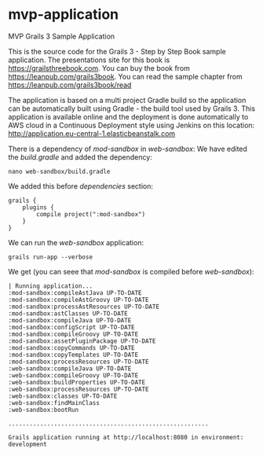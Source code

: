 # mvp-application
MVP Grails 3 Sample Application

This is the source code for the Grails 3 - Step by Step Book sample application. The presentations site for this book is https://grailsthreebook.com. You can buy the book from https://leanpub.com/grails3book. You can read the sample chapter from https://leanpub.com/grails3book/read

The application is based on a multi project Gradle build so the application can be automatically built using Gradle - the build tool used by Grails 3. This application is available online and the deployment is done automatically to AWS cloud in a Continuous Deployment style using Jenkins on this location: http://application.eu-central-1.elasticbeanstalk.com

There is a dependency of *mod-sandbox* in *web-sandbox*:
We have edited the *build.gradle* and added the dependency:

    nano web-sandbox/build.gradle
    
We added this before *dependencies* section:

    grails {
        plugins {
            compile project(":mod-sandbox")
        }
    }

We can run the *web-sandbox* application:

    grails run-app --verbose
    
We get (you can seee that *mod-sandbox* is compiled before *web-sandbox*):

    | Running application...
    :mod-sandbox:compileAstJava UP-TO-DATE
    :mod-sandbox:compileAstGroovy UP-TO-DATE
    :mod-sandbox:processAstResources UP-TO-DATE
    :mod-sandbox:astClasses UP-TO-DATE
    :mod-sandbox:compileJava UP-TO-DATE
    :mod-sandbox:configScript UP-TO-DATE
    :mod-sandbox:compileGroovy UP-TO-DATE
    :mod-sandbox:assetPluginPackage UP-TO-DATE
    :mod-sandbox:copyCommands UP-TO-DATE
    :mod-sandbox:copyTemplates UP-TO-DATE
    :mod-sandbox:processResources UP-TO-DATE
    :web-sandbox:compileJava UP-TO-DATE
    :web-sandbox:compileGroovy UP-TO-DATE
    :web-sandbox:buildProperties UP-TO-DATE
    :web-sandbox:processResources UP-TO-DATE
    :web-sandbox:classes UP-TO-DATE
    :web-sandbox:findMainClass
    :web-sandbox:bootRun
    
    .........................................................

    Grails application running at http://localhost:8080 in environment: development
